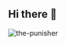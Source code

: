 ## Hi there 👋



![the-punisher](https://github.com/user-attachments/assets/d3011978-4962-47b7-9bdf-a50d90529974)



<!--
**C0SM1C-0V3RL0RD/C0SM1C-0V3RL0RD** i![Uploading the-punisher.gif…]()
s a ✨ _special_ ✨ repository because its `README.md` (this file) appears on your GitHub profile.

Here are some ideas to get you started:

- 🔭 I’m currently working on ...
- 🌱 I’m currently learning ...
- 👯 I’m looking to collaborate on ...
- 🤔 I’m looking for help with ...
- 💬 Ask me about ...
- 📫 How to reach me: ...
- 😄 Pronouns: ...
- ⚡ Fun fact: ...
-->

